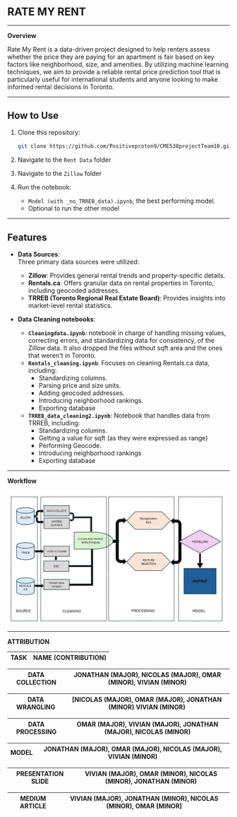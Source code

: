 **<h1 style="font-size: 24px;">RATE MY RENT</h1>**<hr>

**Overview**

Rate My Rent is a data-driven project designed to help renters assess whether the price they are paying for an apartment is fair based on key factors like neighborhood, size, and amenities. By utilizing machine learning techniques, we aim to provide a reliable rental price prediction tool that is particularly useful for international students and anyone looking to make informed rental decisions in Toronto.

---

## How to Use  
1. Clone this repository:  
   ```bash
   git clone https://github.com/Positiveproton9/CME538projectTeam10.git
   ```
2. Navigate to the `Rent Data` folder
3. Navigate to the `Zillow` folder   

4. Run the notebook:  
   - `Model (with _no_TRREB_data).ipynb`, the best performing model.
   - Optional to run the other model
---

## Features  

- **Data Sources**:  
  Three primary data sources were utilized:  
  - **Zillow**: Provides general rental trends and property-specific details.  
  - **Rentals.ca**: Offers granular data on rental properties in Toronto, including geocoded addresses.  
  - **TRREB (Toronto Regional Real Estate Board)**: Provides insights into market-level rental statistics.

- **Data Cleaning notebooks**:  
  - **`Cleaningdata.ipynb`**: notebook in charge of handling missing values, correcting errors, and standardizing data for consistency, of the Zillow data. It also dropped the files without sqft area and the ones that weren't in Toronto.  
  - **`Rentals_cleaning.ipynb`**: Focuses on cleaning Rentals.ca data, including:  
    - Standardizing columns.  
    - Parsing price and size units.  
    - Adding geocoded addresses.  
    - Introducing neighborhood rankings. 
    - Exporting database   
  - **`TRREB_data_cleaning2.ipynb`**: Notebook that handles data from TRREB, including:  
    - Standardizing columns.  
    - Getting a value for sqft (as they were expressed as range)  
    - Performing Geocode.  
    - Introducing neighborhood rankings
    - Exporting database  

---

**Workflow**

 <img src="https://github.com/Positiveproton9/CME538projectTeam10/blob/main/Rent%20Data/pipeline.jpg" alt="Overview of Rate my rent project's pipeline" width="500">

 ---
 
 **ATTRIBUTION**
 
 |**TASK** | **NAME (CONTRIBUTION)**|
 |----------|-----------------------|
 
 | DATA COLLECTION | JONATHAN (MAJOR), NICOLAS (MAJOR), OMAR (MINOR), VIVIAN (MINOR) |
 |----------|-----------------------|
 
 | DATA WRANGLING | [NICOLAS (MAJOR), OMAR (MAJOR), JONATHAN (MINOR) VIVIAN (MINOR) |
 |-----------------|------------------------|

| DATA PROCESSING | OMAR (MAJOR), VIVIAN (MAJOR), JONATHAN (MAJOR), NICOLAS (MINOR) |
 |-----------------|------------------------|
 
 | MODEL | JONATHAN (MAJOR), OMAR (MAJOR), NICOLAS (MAJOR), VIVIAN (MINOR) |
 |-----------------|------------------------|
 
 | PRESENTATION SLIDE | VIVIAN (MAJOR), OMAR (MINOR), NICOLAS (MINOR), JONATHAN (MINOR) |
 |---------------|------------------|

 | MEDIUM ARTICLE | VIVIAN (MAJOR), JONATHAN (MINOR), NICOLAS (MINOR), OMAR [MINOR] |
 |---------------|------------------|
 
 
 
